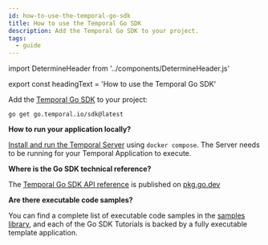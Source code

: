 ```yaml
---
id: how-to-use-the-temporal-go-sdk
title: How to use the Temporal Go SDK
description: Add the Temporal Go SDK to your project.
tags:
  - guide
---
```


import DetermineHeader from '../components/DetermineHeader.js'

export const headingText = 'How to use the Temporal Go SDK'

<DetermineHeader
hLevel={props.heading}
hText={headingText}
/>

Add the [Temporal Go SDK](https://github.com/temporalio/sdk-go) to your project:

```
go get go.temporal.io/sdk@latest
```

**How to run your application locally?**

[Install and run the Temporal Server](/docs/server/quick-install) using `docker compose`.
The Server needs to be running for your Temporal Application to execute.

**Where is the Go SDK technical reference?**

The [Temporal Go SDK API reference](https://pkg.go.dev/go.temporal.io/sdk) is published on [pkg.go.dev](https://pkg.go.dev/go.temporal.io/sdk)

**Are there executable code samples?**

You can find a complete list of executable code samples in the [samples library](/docs/samples-library/#go), and each of the Go SDK Tutorials is backed by a fully executable template application.
